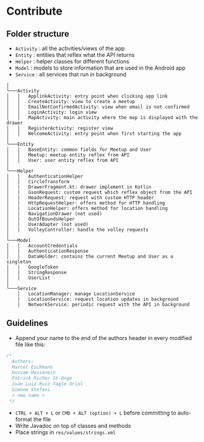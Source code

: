 # Contribute

## Folder structure

* `Activity` : all the activities/views of the app
* `Entity` : entities that reflex what the API returns
* `Helper` : helper classes for different functions
* `Model` : models to store information that are used in the Android app
* `Service` : all services that run in background

```
│
└───Activity
│   │   ApplinkActivity: entry point when clicking app link
│   │   CreateActivity: view to create a meetup
│   │   EmailNotConfirmedActivity: view when email is not confirmed
│   │   LoginActivity: login view
│   │   MapActivity: main activity where the map is displayed with the drawer
│   │   RegisterActivity: register view
│   │   WelcomeActivity: entry point when first starting the app
│
└───Entity
│   │   BaseEntity: common fields for Meetup and User
│   │   Meetup: meetup entity reflex from API
│   │   User: user entity reflex from API
│  
└───Helper
│   │   AuthenticationHelper
│   |   CircleTransform
│   |   DrawerFragment.kt: drawer implement in Kotlin
│   |   GsonRequest: custom request which reflex object from the API
│   |   HeaderRequest: request with custom HTTP header
│   |   HttpRequestHelper: offers method for HTTP handling
│   |   LocationHelper: offers method for location handling
│   |   NavigationDrawer (not used)
│   |   OutOfBoundsHelper
│   |   UserAdapter (not used)
│   |   VolleyController: handle the volley requests
│
└───Model
│   │   AccountCredentials
│   |   AuthenticationResponse
│   |   DataHolder: contains the current Meetup and User as a singleton
│   |   GoogleToken
│   |   StringResponse
│   |   UserList
│ 
└───Service
    │   LocationManager: manage LocationService 
    |   LocationService: request location updates in background
    |   NetworkService: periodic request with the API in background
```

## Guidelines

* Append your name to the end of the authors header in every modified file like this:
```java
/*
  Authors: 
  Marcel Eschmann
  Hussam Hassanein
  Patrick Richer St-Onge
  Juan Luiz Ruiz-Tagle Oriol
  Simone Stefani
  < new name >
 */
```
* `CTRL + ALT + L` or `CMD + ALT (option) + L` before committing to auto-format the file
* Write Javadoc on top of classes and methods
* Place strings in `res/values/strings.xml`

